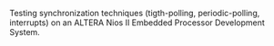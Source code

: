 Testing synchronization techniques (tigth-polling, periodic-polling, interrupts) on an ALTERA Nios II Embedded Processor Development System.